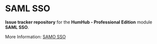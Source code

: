 # SAML SSO

**Issue tracker repository** for the **HumHub - Professional Edition** module **SAML SSO**. 


More Information: [SAMO SSO](https://www.humhub.com/en/marketplace/saml-sso/)
